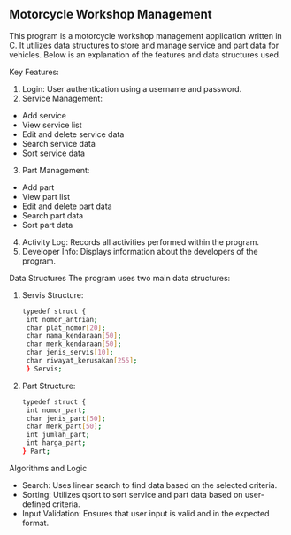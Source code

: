 ## Motorcycle Workshop Management
This program is a motorcycle workshop management application written in C. It utilizes data structures to store and manage service and part data for vehicles. Below is an explanation of the features and data structures used.

Key Features:
1. Login: User authentication using a username and password.
2. Service Management:
  - Add service
  - View service list
  - Edit and delete service data
  - Search service data
  - Sort service data
3. Part Management:
  - Add part
  - View part list
  - Edit and delete part data
  - Search part data
  - Sort part data
4. Activity Log: Records all activities performed within the program.
5. Developer Info: Displays information about the developers of the program.

Data Structures
The program uses two main data structures:

1. Servis Structure:
   ```bash
   typedef struct {
    int nomor_antrian;
    char plat_nomor[20];
    char nama_kendaraan[50];
    char merk_kendaraan[50];
    char jenis_servis[10];
    char riwayat_kerusakan[255];
    } Servis;

3. Part Structure:
   ```bash
   typedef struct {
    int nomor_part;
    char jenis_part[50];
    char merk_part[50];
    int jumlah_part;
    int harga_part;
   } Part;

Algorithms and Logic
- Search: Uses linear search to find data based on the selected criteria.
- Sorting: Utilizes qsort to sort service and part data based on user-defined criteria.
- Input Validation: Ensures that user input is valid and in the expected format.


